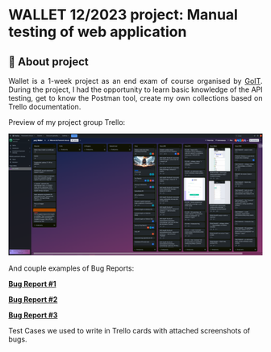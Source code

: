 # WALLET 12/2023 project: Manual testing of web application

## :information_desk_person: About project

<p align="justify">Wallet is a 1-week project as an end exam of course organised by <a href="https://goit.global/pl/" target="_blank">GoIT</a>. During the project, I had the opportunity to learn basic knowledge of the API testing, get to know the Postman tool, create my own collections based on Trello documentation.



Preview of my project group Trello:

![screenshot](https://github.com/g-adamski/Project-Wallet/blob/main/Projekt%20Wallet%20-%20Trello.png)


And couple examples of Bug Reports:

<a href="https://github.com/g-adamski/Project-Wallet/blob/main/BR-1.png/" target="_blank"> <b>Bug Report #1</b></a></p>

<a href="https://github.com/g-adamski/Project-Wallet/blob/main/BR-2.png/" target="_blank"> <b>Bug Report #2</b></a></p>

<a href="https://github.com/g-adamski/Project-Wallet/blob/main/BR-3.png/" target="_blank"> <b>Bug Report #3</b></a></p>

Test Cases we used to write in Trello cards with attached screenshots of bugs.

















